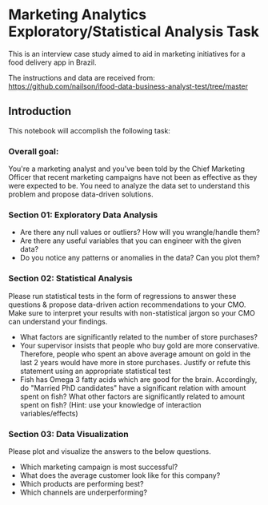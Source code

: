 # Marketing Analytics Exploratory/Statistical Analysis Task

This is an interview case study aimed to aid in marketing initiatives for a food delivery app in Brazil.

The instructions and data are received from:
https://github.com/nailson/ifood-data-business-analyst-test/tree/master

## Introduction
This notebook will accomplish the following task:

### Overall goal:
You're a marketing analyst and you've been told by the Chief Marketing Officer that recent marketing campaigns have not been as effective as they were expected to be. You need to analyze the data set to understand this problem and propose data-driven solutions.

### Section 01: Exploratory Data Analysis

- Are there any null values or outliers? How will you wrangle/handle them?
- Are there any useful variables that you can engineer with the given data?
- Do you notice any patterns or anomalies in the data? Can you plot them?

### Section 02: Statistical Analysis
Please run statistical tests in the form of regressions to answer these questions & propose data-driven action recommendations to your CMO. Make sure to interpret your results with non-statistical jargon so your CMO can understand your findings.

- What factors are significantly related to the number of store purchases?
- Your supervisor insists that people who buy gold are more conservative. Therefore, people who spent an above average amount on gold in the last 2 years would have more in store purchases. Justify or refute this statement using an appropriate statistical test
- Fish has Omega 3 fatty acids which are good for the brain. Accordingly, do "Married PhD candidates" have a significant relation with amount spent on fish? What other factors are significantly related to amount spent on fish? (Hint: use your knowledge of interaction variables/effects)

### Section 03: Data Visualization
Please plot and visualize the answers to the below questions.

- Which marketing campaign is most successful?
- What does the average customer look like for this company?
- Which products are performing best?
- Which channels are underperforming?


